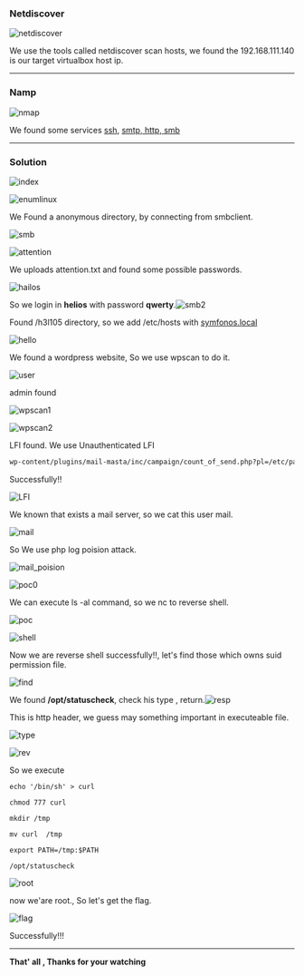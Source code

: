 

### **Netdiscover**

![netdiscover](images/symfonos/netdiscover.png)

We use the tools called netdiscover scan hosts, we found the 192.168.111.140 is our target virtualbox host ip.

------

### **Namp**

![nmap](images/symfonos/nmap.png)

We found some services <u>ssh</u>, <u>smtp, http, smb</u>

------

### Solution

![index](images/symfonos/index.png)



![enumlinux](images/symfonos/enumlinux.png)

We Found a anonymous directory, by connecting from smbclient.

![smb](images/symfonos/smb.png)

![attention](images/symfonos/attention.png)

We uploads attention.txt and found some possible passwords.

![hailos](images/symfonos/hailos.png)

So we login in **helios** with password **qwerty**.![smb2](images/symfonos/smb2.png)

Found /h3l105 directory, so we add /etc/hosts with [symfonos.local](http://symfonos.local/)

![hello](images/symfonos/hello.png)

We found a wordpress website, So we use wpscan to do it.

![user](images/symfonos/user.png)

admin found

![wpscan1](images/symfonos/wpscan1.png)

![wpscan2](images/symfonos/wpscan2.png)

LFI found. We use Unauthenticated LFI

```HTML
wp-content/plugins/mail-masta/inc/campaign/count_of_send.php?pl=/etc/passwd
```

Successfully!!

![LFI](images/symfonos/LFI.png)

We known that exists a mail server, so we cat this user mail.

![mail](images/symfonos/mail.png)

So We use php log poision attack.

![mail_poision](images/symfonos/mail_poision.png)

![poc0](images/symfonos/poc0.png)

We can execute ls -al command, so we nc to reverse shell.

![poc](images/symfonos/poc.png)

![shell](images/symfonos/shell.png)

Now we are reverse shell successfully!!, let's find those which owns suid permission file.

![find](images/symfonos/find.png)

We found **/opt/statuscheck**, check his type , return.![resp](images/symfonos/resp.png)

This is http header, we guess may something important in executeable file.

![type](images/symfonos/type.png)

![rev](images/symfonos/rev.png)

So we execute

`echo '/bin/sh' > curl`

`chmod 777 curl`

`mkdir /tmp`

`mv curl  /tmp`

`export PATH=/tmp:$PATH`

`/opt/statuscheck`

![root](images/symfonos/root.png)

now we'are root., So let's get the flag.

![flag](images/symfonos/flag.png)

Successfully!!!

------

**That' all , Thanks for your watching**